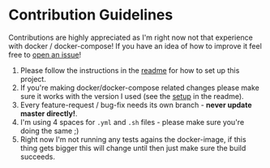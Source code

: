 # Contribution Guidelines

Contributions are highly appreciated as I'm right now not that experience with docker / docker-compose!
If you have an idea of how to improve it feel free to [open an issue](https://github.com/Simonwep/openvpn-pihole/issues/new)!

1. Please follow the instructions in the [readme](https://github.com/Simonwep/openvpn-pihole) for how to set up this project.
2. If you're making docker/docker-compose related changes please make sure it works with the version I used (see the [setup](https://github.com/Simonwep/openvpn-pihole#setup) in the readme).
3. Every feature-request / bug-fix needs its own branch - **never update master directly!**.
4. I'm using 4 spaces for `.yml` and `.sh` files - please make sure you're doing the same ;)
5. Right now I'm not running any tests agains the docker-image, if this thing gets bigger this will change until then just make sure the build succeeds.  